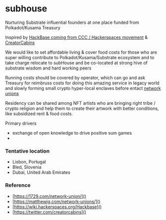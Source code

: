 # subhouse
Nurturing Substrate influential founders at one place funded from Polkadot/Kusama Treasury

Inspired by [HackBase coming from CCC / Hackerspaces movement](https://wiki.hackerspaces.org/Hackbase) & [CreatorCabins](https://twitter.com/creatorcabins) 

We would like to set affordable living & cover food costs for those who are super willing contribute to Polkadot/Kusama/Substrate ecosystem and to take charge relocate to subHouse and be co-located at strong hive of substrate wisdom and hard working peers

Running costs should be covered by operator, which can go and ask Treasury for reimbruss costs for doing this amazing service in legacy world and slowly forming small crypto hyper-local enclaves before entact [network unions](https://1729.com/network-union/)

Residency can be shared among NFT artists who are bringing right tribe / crypto religion and help them to create their artwork with better conditions, like subsidized rent & food costs.

Primary drivers
- exchange of open knowledge to drive positive sum games
- 
### Tentative location
- Lisbon, Portugal
- Bled, Slovenia
- Dubai, United Arab Emirates


### Reference 
- [https://1729.com/network-union/]()
- [https://matthewjg.com/network-unions/]()
- [https://wiki.hackerspaces.org/Hackbase]()
- [https://twitter.com/creatorcabins]()
